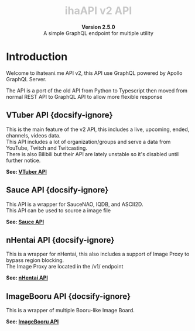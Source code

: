 <h1 id="mulai-dari-sini" style="color:#c8c8c8;" align="center">
    ihaAPI v2 API
</h1>
<p align="center"><b>Version 2.5.0</b><br>A simple GraphQL endpoint for multiple utility</p>

# Introduction
Welcome to ihateani.me API v2, this API use GraphQL powered by Apollo GraphQL Server.

The API is a port of the old API from Python to Typescript then moved from normal REST API to GraphQL API to allow more flexible response

## VTuber API {docsify-ignore}
This is the main feature of the v2 API, this includes a live, upcoming, ended, channels, videos data.<br>
This API includes a lot of organization/groups and serve a data from YouTube, Twitch and Twitcasting.<br>
There is also Bilibili but their API are lately unstable so it's disabled until further notice.

**See: [VTuber API](vtuberapi.md)**

## Sauce API {docsify-ignore}
This API is a wrapper for SauceNAO, IQDB, and ASCII2D.<br>
This API can be used to source a image file

**See: [Sauce API](sauceapi.md)**

## nHentai API {docsify-ignore}
This is a wrapper for nHentai, this also includes a support of Image Proxy to bypass region blocking.<br>
The Image Proxy are located in the /v1/ endpoint

**See: [nHentai API](nhentaiapi.md)**

## ImageBooru API {docsify-ignore}
This is a wrapper of multiple Booru-like Image Board.

**See: [ImageBooru API](imagebooruapi.md)**